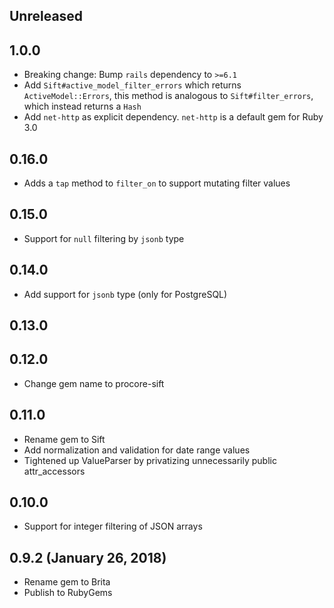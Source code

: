 ## Unreleased

## 1.0.0

- Breaking change: Bump `rails` dependency to `>=6.1`
- Add `Sift#active_model_filter_errors` which returns `ActiveModel::Errors`, this method is analogous to `Sift#filter_errors`, which instead returns a `Hash`
- Add `net-http` as explicit dependency. `net-http` is a default gem for Ruby 3.0

## 0.16.0

- Adds a `tap` method to `filter_on` to support mutating filter values

## 0.15.0

- Support for `null` filtering by `jsonb` type

## 0.14.0

- Add support for `jsonb` type (only for PostgreSQL)

## 0.13.0

## 0.12.0

- Change gem name to procore-sift

## 0.11.0

- Rename gem to Sift
- Add normalization and validation for date range values
- Tightened up ValueParser by privatizing unnecessarily public attr_accessors

## 0.10.0

- Support for integer filtering of JSON arrays

## 0.9.2 (January 26, 2018)

- Rename gem to Brita
- Publish to RubyGems
